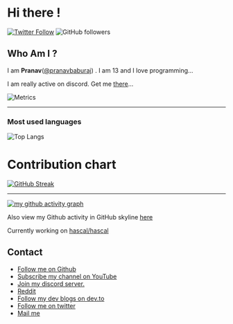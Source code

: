 
# Hi there !

[![Twitter Follow](https://img.shields.io/twitter/follow/_pranavbaburaj?label=Follow)](https://twitter.com/intent/follow?screen_name=_pranavbaburaj)
![GitHub followers](https://img.shields.io/github/followers/pranavbaburaj?label=Follow&style=social)



## Who Am I ?
  I am **Pranav**([@pranavbaburaj](https://twitter.com/_pranavbaburaj)) . I am 13 and I love programming...
  
  I am really active on discord. Get me [there](https://discord.com/users/763820556491161650)...
 
![Metrics](https://metrics.lecoq.io/pranavbaburaj)
<hr>


### Most used languages
![Top Langs](https://github-readme-stats.vercel.app/api/top-langs/?username=pranavbaburaj&theme=tokyonight&layout=compact&hide_title=true)


# Contribution chart
[![GitHub Streak](https://github-readme-streak-stats.herokuapp.com/?user=pranavbaburaj&theme=dark&background=0D1117)]()

<hr>

[![my github activity graph](https://activity-graph.herokuapp.com/graph?username=pranavbaburaj)](https://github.com/pranavbaburaj/github-readme-activity-graph&hide_border=true)

Also view my Github activity in GitHub skyline [here](https://skyline.github.com/pranavbaburaj/2020)

Currently working on [hascal/hascal](https://github.com/hascal/hascal)

## Contact

 - [Follow me on Github](https://github.com/pranavbaburaj)
 - [Subscribe my channel on YouTube](https://www.youtube.com/channel/UCXUbqWoz5V_Hoeofgbf6Mbw)
 - [Join my discord server.](https://discord.gg/vzcNRVrHR5)
 - [Reddit](https://www.reddit.com/user/pranavbaburaj)
 - [Follow my dev blogs on dev.to](https://dev.to/pranavbaburaj)
 - [Follow me on twitter](https://twitter.com/baburaj_pranav)
 - [Mail me](mailto:code-roller@googlegroups.com)
